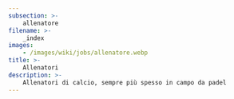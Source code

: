 ```yaml
---
subsection: >-
    allenatore
filename: >-
    _index
images:
    - /images/wiki/jobs/allenatore.webp
title: >-
    Allenatori
description: >-
    Allenatori di calcio, sempre più spesso in campo da padel
---
```

